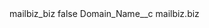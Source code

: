 <?xml version="1.0" encoding="UTF-8"?>
<CustomMetadata xmlns="http://soap.sforce.com/2006/04/metadata" xmlns:xsi="http://www.w3.org/2001/XMLSchema-instance" xmlns:xsd="http://www.w3.org/2001/XMLSchema">
    <label>mailbiz_biz</label>
    <protected>false</protected>
    <values>
        <field>Domain_Name__c</field>
        <value xsi:type="xsd:string">mailbiz.biz</value>
    </values>
</CustomMetadata>
